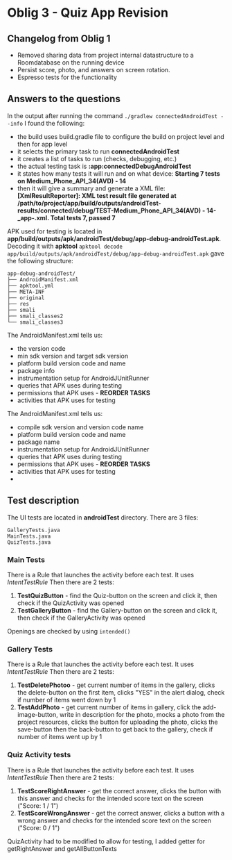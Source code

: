 # Oblig 3 - Quiz App Revision

## Changelog from Oblig 1
- Removed sharing data from project internal datastructure to a Roomdatabase on the running device
- Persist score, photo, and answers on screen rotation.
- Espresso tests for the functionality

## Answers to the questions

In the output after running the command `./gradlew connectedAndroidTest --info` I found the following:
- the build uses build.gradle file to configure the build on project level and then for app level
- it selects the primary task to run **connectedAndroidTest**
- it creates a list of tasks to run (checks, debugging, etc.)
- the actual testing task is **:app:connectedDebugAndroidTest**
- it states how many tests it will run and on what device: **Starting 7 tests on Medium_Phone_API_34(AVD) - 14**
- then it will give a summary and generate a XML file: **[XmlResultReporter]: XML test result file generated at /path/to/project/app/build/outputs/androidTest-results/connected/debug/TEST-Medium_Phone_API_34(AVD) - 14-_app-.xml. Total tests 7, passed 7**

APK used for testing is located in **app/build/outputs/apk/androidTest/debug/app-debug-androidTest.apk**.
Decoding it with **apktool** `apktool decode app/build/outputs/apk/androidTest/debug/app-debug-androidTest.apk` gave the following structure:
```
app-debug-androidTest/
├── AndroidManifest.xml
├── apktool.yml
├── META-INF
├── original
├── res
├── smali
├── smali_classes2
└── smali_classes3
```

The AndroidManifest.xml tells us:
- the version code
- min sdk version and target sdk version
- platform build version code and name
- package info
- instrumentation setup for AndroidJUnitRunner
- queries that APK uses during testing
- permissions that APK uses - **REORDER TASKS**
- activities that APK uses for testing

The AndroidManifest.xml tells us:
- compile sdk version and version code name
- platform build version code and name
- package name
- instrumentation setup for AndroidJUnitRunner
- queries that APK uses during testing
- permissions that APK uses - **REORDER TASKS**
- activities that APK uses for testing
- 
## Test description

The UI tests are located in **androidTest** directory. There are 3 files:
```
GalleryTests.java
MainTests.java
QuizTests.java
```

### Main Tests
There is a Rule that launches the activity before each test. It uses *IntentTestRule*
Then there are 2 tests:
1. **TestQuizButton** - find the Quiz-button on the screen and click it, then check if the QuizActivity was opened
2. **TestGalleryButton** - find the Gallery-button on the screen and click it, then check if the GalleryActivity was opened

Openings are checked by using `intended()`

### Gallery Tests
There is a Rule that launches the activity before each test. It uses *IntentTestRule*
Then there are 2 tests:
1. **TestDeletePhotoo** - get current number of items in the gallery, clicks the delete-button on the first item, clicks "YES" in the alert dialog, check if number of items went down by 1
2. **TestAddPhoto** - get current number of items in gallery, click the add-image-button, write in description for the photo, mocks a photo from the project resources, clicks the button for uploading the photo, clicks the save-button then the back-button to get back to the gallery, check if number of items went up by 1

### Quiz Activity tests
There is a Rule that launches the activity before each test. It uses *IntentTestRule*
Then there are 2 tests:
1. **TestScoreRightAnswer** - get the correct answer, clicks the button with this answer and checks for the intended score text on the screen ("Score: 1 / 1")
2. **TestScoreWrongAnswer** - get the correct answer, clicks a button with a wrong answer and checks for the intended score text on the screen ("Score: 0 / 1")

QuizActivity had to be modified to allow for testing, I added getter for getRightAnswer and getAllButtonTexts

